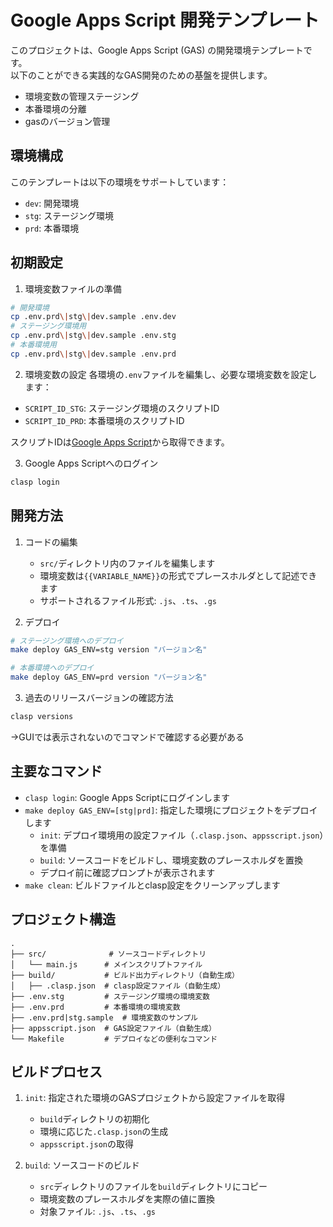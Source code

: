 # Google Apps Script 開発テンプレート

このプロジェクトは、Google Apps Script (GAS) の開発環境テンプレートです。<br>
以下のことができる実践的なGAS開発のための基盤を提供します。
- 環境変数の管理ステージング
- 本番環境の分離
- gasのバージョン管理

## 環境構成

このテンプレートは以下の環境をサポートしています：

- `dev`: 開発環境
- `stg`: ステージング環境
- `prd`: 本番環境

## 初期設定

1. 環境変数ファイルの準備
```bash
# 開発環境
cp .env.prd\|stg\|dev.sample .env.dev
# ステージング環境用
cp .env.prd\|stg\|dev.sample .env.stg
# 本番環境用
cp .env.prd\|stg\|dev.sample .env.prd
```

2. 環境変数の設定
各環境の`.env`ファイルを編集し、必要な環境変数を設定します：
- `SCRIPT_ID_STG`: ステージング環境のスクリプトID
- `SCRIPT_ID_PRD`: 本番環境のスクリプトID

スクリプトIDは[Google Apps Script](https://script.google.com/home)から取得できます。

3. Google Apps Scriptへのログイン
```bash
clasp login
```

## 開発方法

1. コードの編集
   - `src/`ディレクトリ内のファイルを編集します
   - 環境変数は`{{VARIABLE_NAME}}`の形式でプレースホルダとして記述できます
   - サポートされるファイル形式: `.js`、`.ts`、`.gs`

2. デプロイ
```bash
# ステージング環境へのデプロイ
make deploy GAS_ENV=stg version "バージョン名"

# 本番環境へのデプロイ
make deploy GAS_ENV=prd version "バージョン名"
```

3. 過去のリリースバージョンの確認方法
```bash
clasp versions
```
→GUIでは表示されないのでコマンドで確認する必要がある

## 主要なコマンド

- `clasp login`: Google Apps Scriptにログインします
- `make deploy GAS_ENV=[stg|prd]`: 指定した環境にプロジェクトをデプロイします
  - `init`: デプロイ環境用の設定ファイル（`.clasp.json`、`appsscript.json`）を準備
  - `build`: ソースコードをビルドし、環境変数のプレースホルダを置換
  - デプロイ前に確認プロンプトが表示されます
- `make clean`: ビルドファイルとclasp設定をクリーンアップします

## プロジェクト構造

```
.
├── src/              # ソースコードディレクトリ
│   └── main.js      # メインスクリプトファイル
├── build/           # ビルド出力ディレクトリ（自動生成）
│   ├── .clasp.json  # clasp設定ファイル（自動生成）
├── .env.stg         # ステージング環境の環境変数
├── .env.prd         # 本番環境の環境変数
├── .env.prd|stg.sample  # 環境変数のサンプル
├── appsscript.json  # GAS設定ファイル（自動生成）
└── Makefile         # デプロイなどの便利なコマンド
```

## ビルドプロセス

1. `init`: 指定された環境のGASプロジェクトから設定ファイルを取得
   - `build`ディレクトリの初期化
   - 環境に応じた`.clasp.json`の生成
   - `appsscript.json`の取得

2. `build`: ソースコードのビルド
   - `src`ディレクトリのファイルを`build`ディレクトリにコピー
   - 環境変数のプレースホルダを実際の値に置換
   - 対象ファイル: `.js`、`.ts`、`.gs`
